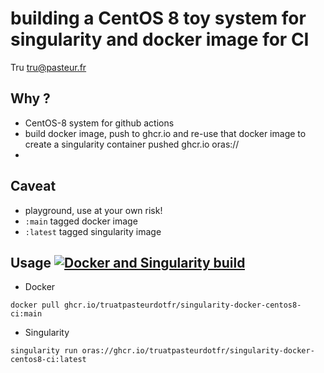 # building a CentOS 8 toy system for singularity and docker image for CI

Tru <tru@pasteur.fr>

## Why ?
- CentOS-8 system for github actions
- build docker image, push to ghcr.io and re-use that docker image to create a singularity container pushed ghcr.io oras://
- 
## Caveat
- playground, use at your own risk!
- `:main` tagged docker image
- `:latest` tagged singularity image

## Usage [![Docker and Singularity build](https://github.com/truatpasteurdotfr/singularity-docker-centos8-ci/actions/workflows/docker-singularity-publish.yml/badge.svg)](https://github.com/truatpasteurdotfr/singularity-docker-centos8-ci/actions/workflows/docker-singularity-publish.yml)
- Docker 
```
docker pull ghcr.io/truatpasteurdotfr/singularity-docker-centos8-ci:main
```

- Singularity 
```
singularity run oras://ghcr.io/truatpasteurdotfr/singularity-docker-centos8-ci:latest
```
